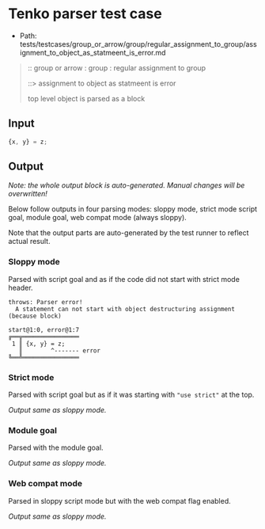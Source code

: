 # Tenko parser test case

- Path: tests/testcases/group_or_arrow/group/regular_assignment_to_group/assignment_to_object_as_statmeent_is_error.md

> :: group or arrow : group : regular assignment to group
>
> ::> assignment to object as statmeent is error
>
> top level object is parsed as a block

## Input

`````js
{x, y} = z;
`````

## Output

_Note: the whole output block is auto-generated. Manual changes will be overwritten!_

Below follow outputs in four parsing modes: sloppy mode, strict mode script goal, module goal, web compat mode (always sloppy).

Note that the output parts are auto-generated by the test runner to reflect actual result.

### Sloppy mode

Parsed with script goal and as if the code did not start with strict mode header.

`````
throws: Parser error!
  A statement can not start with object destructuring assignment (because block)

start@1:0, error@1:7
╔══╦════════════════
 1 ║ {x, y} = z;
   ║        ^------- error
╚══╩════════════════

`````

### Strict mode

Parsed with script goal but as if it was starting with `"use strict"` at the top.

_Output same as sloppy mode._

### Module goal

Parsed with the module goal.

_Output same as sloppy mode._

### Web compat mode

Parsed in sloppy script mode but with the web compat flag enabled.

_Output same as sloppy mode._
